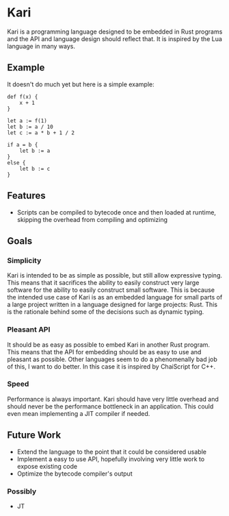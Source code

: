 # Kari

Kari is a programming language designed to be embedded in Rust programs and the API and language design should reflect that. It is inspired by the Lua language in many ways.

## Example
It doesn't do much yet but here is a simple example:
```
def f(x) {
    x + 1
}

let a := f(1)
let b := a / 10
let c := a * b + 1 / 2

if a = b {
    let b := a
}
else {
    let b := c
}
```

## Features
 - Scripts can be compiled to bytecode once and then loaded at runtime, skipping the overhead from compiling and optimizing

## Goals

### Simplicity
Kari is intended to be as simple as possible, but still allow expressive typing. This means that it sacrifices the ability to easily construct very large software for the ability to easily construct small software. This is because the intended use case of Kari is as an embedded language for small parts of a large project written in a language designed for large projects: Rust. This is the rationale behind some of the decisions such as dynamic typing.

### Pleasant API
It should be as easy as possible to embed Kari in another Rust program. This means that the API for embedding should be as easy to use and pleasant as possible. Other languages seem to do a phenomenally bad job of this, I want to do better. In this case it is inspired by ChaiScript for C++.

### Speed
Performance is always important. Kari should have very little overhead and should never be the performance bottleneck in an application. This could even mean implementing a JIT compiler if needed.


## Future Work
 - Extend the language to the point that it could be considered usable
 - Implement a easy to use API, hopefully involving very little work to expose existing code
 - Optimize the bytecode compiler's output

### Possibly
 - JT
